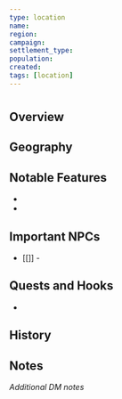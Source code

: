 ```yaml
---
type: location
name: 
region: 
campaign: 
settlement_type: 
population: 
created: 
tags: [location]
---
```


# 

## Overview

## Geography

## Notable Features
- 
- 

## Important NPCs
- [[]] - 

## Quests and Hooks
- 

## History

## Notes
*Additional DM notes*
